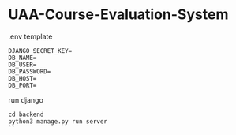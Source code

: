 # UAA-Course-Evaluation-System

.env template
```
DJANGO_SECRET_KEY=
DB_NAME=
DB_USER=
DB_PASSWORD=
DB_HOST=
DB_PORT=
```

run django
```
cd backend
python3 manage.py run server
``